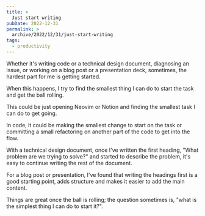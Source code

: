 ```yaml
---
title: >
  Just start writing
pubDate: 2022-12-31
permalink: >
  archive/2022/12/31/just-start-writing
tags:
  - productivity
---
```


Whether it's writing code or a technical design document, diagnosing an issue, or working on a blog post or a presentation deck, sometimes, the hardest part for me is getting started.

When this happens, I try to find the smallest thing I can do to start the task and get the ball rolling.

This could be just opening Neovim or Notion and finding the smallest task I can do to get going.

In code, it could be making the smallest change to start on the task or committing a small refactoring on another part of the code to get into the flow.

With a technical design document, once I've written the first heading, "What problem are we trying to solve?" and started to describe the problem, it's easy to continue writing the rest of the document.

For a blog post or presentation, I've found that writing the headings first is a good starting point, adds structure and makes it easier to add the main content.

Things are great once the ball is rolling; the question sometimes is, "what is the simplest thing I can do to start it?".
